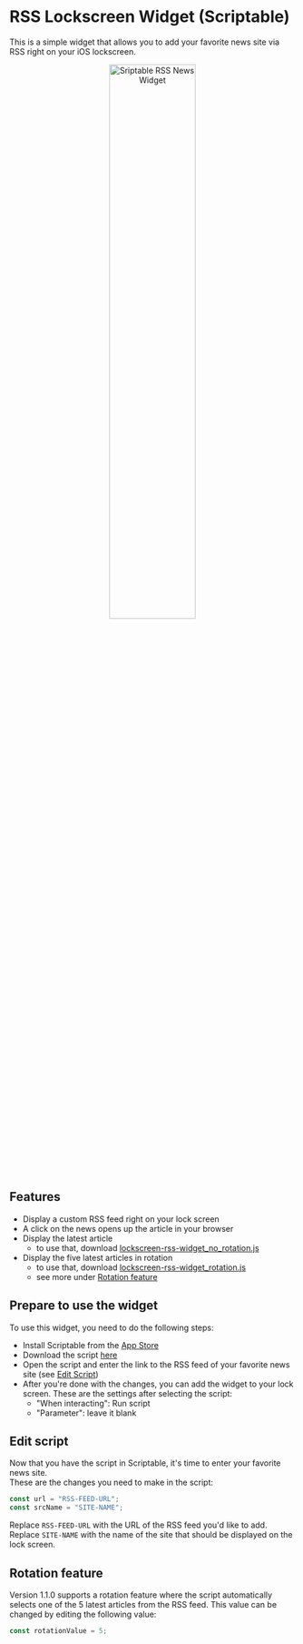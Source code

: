 # RSS Lockscreen Widget (Scriptable)
This is a simple widget that allows you to add your favorite news site via RSS right on your iOS lockscreen.


<p align="center"><img src="https://i.imgur.com/DBX2kLD.png" width=55% height=50% alt="Sriptable RSS News Widget"></p>

## Features
* Display a custom RSS feed right on your lock screen
* A click on the news opens up the article in your browser
* Display the latest article
  * to use that, download [lockscreen-rss-widget_no_rotation.js][download_script]
* Display the five latest articles in rotation
  * to use that, download [lockscreen-rss-widget_rotation.js][download_script]
  * see more under [Rotation feature]

## Prepare to use the widget
To use this widget, you need to do the following steps:
* Install Scriptable from the [App Store]
* Download the script [here][download_script]
* Open the script and enter the link to the RSS feed of your favorite news site (see [Edit Script])
* After you're done with the changes, you can add the widget to your lock screen. These are the settings after selecting the script:
    * "When interacting": Run script
    * "Parameter": leave it blank

[App Store]:https://apps.apple.com/de/app/scriptable/id1405459188
[download_script]:https://github.com/leon47331/scriptable-lockscreen-rss-widget/releases
[Edit Script]:https://github.com/leon47331/scriptable-lockscreen-rss-widget/#edit-script
[Rotation Feature]:https://github.com/leon47331/scriptable-lockscreen-rss-widget/#rotation-feature


## Edit script
Now that you have the script in Scriptable, it's time to enter your favorite news site.<br>
These are the changes you need to make in the script:

```javascript
const url = "RSS-FEED-URL";
const srcName = "SITE-NAME";
```
Replace ```RSS-FEED-URL``` with the URL of the RSS feed you'd like to add.
Replace ```SITE-NAME``` with the name of the site that should be displayed on the lock screen.

## Rotation feature
Version 1.1.0 supports a rotation feature where the script automatically selects one of the 5 latest articles from the RSS feed. This value can be changed by editing the following value:
```javascript
const rotationValue = 5;
```